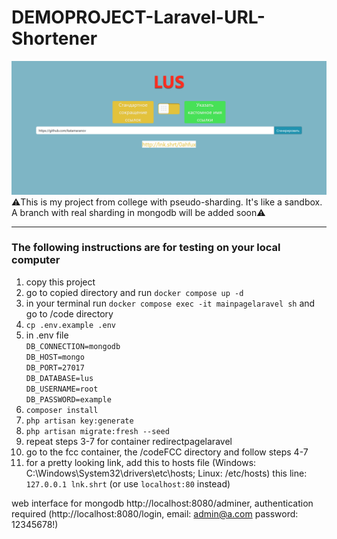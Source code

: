 # DEMOPROJECT-Laravel-URL-Shortener
![sample image](sample.png)
⚠️This is my project from college with pseudo-sharding. It's like a sandbox. A branch with real sharding in mongodb will be added soon⚠️
___
### The following instructions are for testing on your local computer
1. copy this project
2. go to copied directory and run ```docker compose up -d```
3. in your terminal run ```docker compose exec -it mainpagelaravel sh``` and go to /code directory
4. ```cp .env.example .env```
5. in .env file</br>
```DB_CONNECTION=mongodb```</br>
```DB_HOST=mongo```</br>
```DB_PORT=27017```</br>
```DB_DATABASE=lus```</br>
```DB_USERNAME=root```</br>
```DB_PASSWORD=example```</br>
6. ```composer install```
7. ```php artisan key:generate```
8. ```php artisan migrate:fresh --seed```
9. repeat steps 3-7 for container redirectpagelaravel
10. go to the fcc container, the /codeFCC directory and follow steps 4-7
11. for a pretty looking link, add this to hosts file (Windows: C:\Windows\System32\drivers\etc\hosts; Linux: /etc/hosts) this line: ```127.0.0.1 lnk.shrt``` (or use ```localhost:80``` instead)

web interface for mongodb http://localhost:8080/adminer, authentication required (http://localhost:8080/login, email: admin@a.com password: 12345678!)
